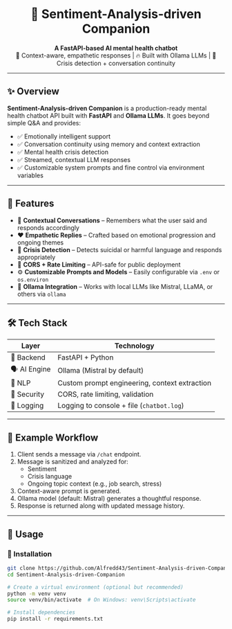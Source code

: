 <h1 align="center">🧠 Sentiment-Analysis-driven Companion</h1>

<p align="center">
  <b>A FastAPI-based AI mental health chatbot</b><br>
  💬 Context-aware, empathetic responses | 🔥 Built with Ollama LLMs | 🧘 Crisis detection + conversation continuity
</p>



---

## ✨ Overview

**Sentiment-Analysis-driven Companion** is a production-ready mental health chatbot API built with **FastAPI** and **Ollama LLMs**. It goes beyond simple Q&A and provides:

- ✅ Emotionally intelligent support
- ✅ Conversation continuity using memory and context extraction
- ✅ Mental health crisis detection
- ✅ Streamed, contextual LLM responses
- ✅ Customizable system prompts and fine control via environment variables

---

## 🚀 Features

- 🧠 **Contextual Conversations** – Remembers what the user said and responds accordingly
- ❤️ **Empathetic Replies** – Crafted based on emotional progression and ongoing themes
- 🚨 **Crisis Detection** – Detects suicidal or harmful language and responds appropriately
- 🔐 **CORS + Rate Limiting** – API-safe for public deployment
- ⚙️ **Customizable Prompts and Models** – Easily configurable via `.env` or `os.environ`
- 🔌 **Ollama Integration** – Works with local LLMs like Mistral, LLaMA, or others via `ollama`

---

## 🛠️ Tech Stack

| Layer       | Technology        |
|-------------|-------------------|
| 🧠 Backend  | FastAPI + Python  |
| 🗣️ AI Engine | Ollama (Mistral by default) |
| 💬 NLP      | Custom prompt engineering, context extraction |
| 🔐 Security | CORS, rate limiting, validation |
| 📂 Logging  | Logging to console + file (`chatbot.log`) |

---

## 🧪 Example Workflow

1. Client sends a message via `/chat` endpoint.
2. Message is sanitized and analyzed for:
   - Sentiment
   - Crisis language
   - Ongoing topic context (e.g., job search, stress)
3. Context-aware prompt is generated.
4. Ollama model (default: Mistral) generates a thoughtful response.
5. Response is returned along with updated message history.

---

## 🧰 Usage

### 🔧 Installation

```bash
git clone https://github.com/Alfredd43/Sentiment-Analysis-driven-Companion.git
cd Sentiment-Analysis-driven-Companion

# Create a virtual environment (optional but recommended)
python -m venv venv
source venv/bin/activate  # On Windows: venv\Scripts\activate

# Install dependencies
pip install -r requirements.txt

